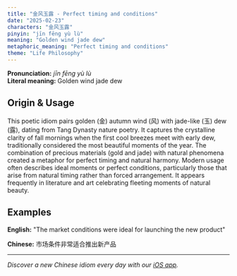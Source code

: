 ```yaml
---
title: "金风玉露 - Perfect timing and conditions"
date: "2025-02-23"
characters: "金风玉露"
pinyin: "jīn fēng yù lù"
meaning: "Golden wind jade dew"
metaphoric_meaning: "Perfect timing and conditions"
theme: "Life Philosophy"
---
```


**Pronunciation:** *jīn fēng yù lù*  
**Literal meaning:** Golden wind jade dew

## Origin & Usage

This poetic idiom pairs golden (金) autumn wind (风) with jade-like (玉) dew (露), dating from Tang Dynasty nature poetry. It captures the crystalline clarity of fall mornings when the first cool breezes meet with early dew, traditionally considered the most beautiful moments of the year. The combination of precious materials (gold and jade) with natural phenomena created a metaphor for perfect timing and natural harmony. Modern usage often describes ideal moments or perfect conditions, particularly those that arise from natural timing rather than forced arrangement. It appears frequently in literature and art celebrating fleeting moments of natural beauty.

## Examples

**English:** "The market conditions were ideal for launching the new product"

**Chinese:** 市场条件非常适合推出新产品

---

*Discover a new Chinese idiom every day with our [iOS app](https://apps.apple.com/us/app/daily-chinese-idioms/id6740611324).*
